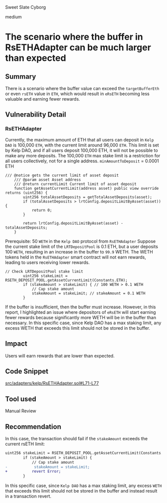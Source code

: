Sweet Slate Cyborg

medium

# The scenario where the buffer in RsETHAdapter can be much larger than expected

## Summary
There is a scenario where the buffer value can exceed the `targetBufferEth` or even `rsETH` value in `ETH`, which would result in `eRsETH` becoming less valuable and earning fewer rewards.

## Vulnerability Detail
### RsETHAdapter

Currently, the maximum amount of ETH that all users can deposit in `Kelp DAO` is 100,000 `ETH`, with the current limit around 96,000 `ETH`. This limit is set by Kelp DAO, and if all users deposit 100,000 ETH, it will not be possible to make any more deposits.
The 100,000 `ETH` max stake limit is a restriction for all users collectively, not for a single address.
`minAmountToDeposit` = 0.0001 ETH
```solidity
/// @notice gets the current limit of asset deposit
    /// @param asset Asset address
    /// @return currentLimit Current limit of asset deposit
    function getAssetCurrentLimit(address asset) public view override returns (uint256) {
        uint256 totalAssetDeposits = getTotalAssetDeposits(asset);
        if (totalAssetDeposits > lrtConfig.depositLimitByAsset(asset)) {
            return 0;
        }

        return lrtConfig.depositLimitByAsset(asset) - totalAssetDeposits;
    }
```
Prerequisite: 50 `WETH` in the `Kelp DAO` protocol from `RsETHAdapter`
Suppose the current stake limit of the `LRTDepositPool` is 0.1 ETH, but a user deposits 100 `WETH`, resulting in an increase in the buffer to `99.9` WETH. The WETH tokens held in the `RsETHAdapter` smart contract will not earn rewards, leading to users receiving lower rewards.
```solidity
// Check LRTDepositPool stake limit
        uint256 stakeLimit = RSETH_DEPOSIT_POOL.getAssetCurrentLimit(Constants.ETH);
        if (stakeAmount > stakeLimit) { // 100 WETH > 0.1 WETH
            // Cap stake amount
            stakeAmount = stakeLimit; // stakeAmount = 0.1 WETH
        }
```

If the buffer is insufficient, then the buffer must increase. However, in this report, I highlighted an issue where depositors of `eRsETH` will start earning fewer rewards because significantly more WETH will be in the buffer than necessary.
In this specific case, since Kelp DAO has a max staking limit, any excess WETH that exceeds this limit should not be stored in the buffer.

## Impact
Users will earn rewards that are lower than expected.

## Code Snippet
[src/adapters/kelp/RsETHAdapter.sol#L71-L77](https://github.com/sherlock-audit/2024-05-napier-update/blob/main/napier-uups-adapters/src/adapters/kelp/RsETHAdapter.sol#L71-L77)

## Tool used

Manual Review

## Recommendation
In this case, the transaction should fail if the `stakeAmount` exceeds the current rsETH limit:
```diff
uint256 stakeLimit = RSETH_DEPOSIT_POOL.getAssetCurrentLimit(Constants.ETH);
        if (stakeAmount > stakeLimit) {
            // Cap stake amount
-            stakeAmount = stakeLimit;
+           revert Error;
        }
```
In this specific case, since `Kelp DAO` has a max staking limit, any excess `WETH` that exceeds this limit should not be stored in the buffer and instead result in a transaction revert.